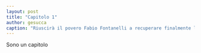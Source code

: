 ```yaml
---
layout: post
title: "Capitolo 1"
author: gesucca
caption: "Riuscirà il povero Fabio Fontanelli a recuperare finalmente la ragione, magari senza farsi ammazzare nel frattempo?"
---
```

Sono un capitolo
